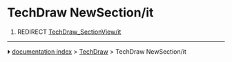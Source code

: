 # TechDraw NewSection/it
1.  REDIRECT [TechDraw_SectionView/it](TechDraw_SectionView/it.md)



---
⏵ [documentation index](../README.md) > [TechDraw](TechDraw_Workbench.md) > TechDraw NewSection/it
